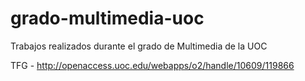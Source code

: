 # grado-multimedia-uoc
Trabajos realizados durante el grado de Multimedia de la UOC

TFG - http://openaccess.uoc.edu/webapps/o2/handle/10609/119866
